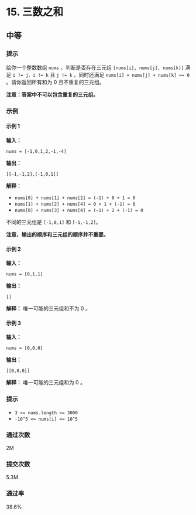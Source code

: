 # 15. 三数之和

## 中等

### 提示
给你一个整数数组 `nums` ，判断是否存在三元组 `[nums[i], nums[j], nums[k]]` 满足 `i != j、i != k` 且 `j != k` ，同时还满足 `nums[i] + nums[j] + nums[k] == 0` 。请你返回所有和为 0 且不重复的三元组。

**注意：答案中不可以包含重复的三元组。**

### 示例

#### 示例 1
**输入：**
```plaintext
nums = [-1,0,1,2,-1,-4]
```
**输出：**
```plaintext
[[-1,-1,2],[-1,0,1]]
```
**解释：**
- `nums[0] + nums[1] + nums[2] = (-1) + 0 + 1 = 0`
- `nums[1] + nums[2] + nums[4] = 0 + 1 + (-1) = 0`
- `nums[0] + nums[3] + nums[4] = (-1) + 2 + (-1) = 0`

不同的三元组是 `[-1,0,1]` 和 `[-1,-1,2]`。

**注意，输出的顺序和三元组的顺序并不重要。**

#### 示例 2
**输入：**
```plaintext
nums = [0,1,1]
```
**输出：**
```plaintext
[]
```
**解释：**
唯一可能的三元组和不为 0 。

#### 示例 3
**输入：**
```plaintext
nums = [0,0,0]
```
**输出：**
```plaintext
[[0,0,0]]
```
**解释：**
唯一可能的三元组和为 0 。

### 提示
- `3 <= nums.length <= 3000`
- `-10^5 <= nums[i] <= 10^5`

### 通过次数
2M

### 提交次数
5.3M

### 通过率
38.6%